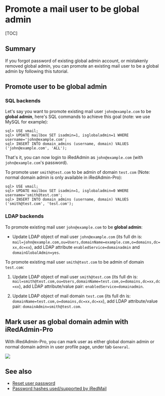 # Promote a mail user to be global admin

[TOC]

## Summary

If you forgot password of existing global admin account, or mistakenly removed
global admin, you can promote an existing mail user to be a global admin by
following this tutorial.

## Promote user to be global admin

### SQL backends

Let's say you want to promote existing mail user `john@example.com` to be
__global admin__, here's SQL commands to achieve this goal (note: we use MySQL
for example):

```
sql> USE vmail;
sql> UPDATE mailbox SET isadmin=1, isglobaladmin=1 WHERE username='john@example.com';
sql> INSERT INTO domain_admins (username, domain) VALUES ('john@example.com', 'ALL');
```

That's it, you can now login to iRedAdmin as `john@example.com` (with `john@example.com`'s password).

To promote user `smith@test.com` to be admin of domain `test.com` (Note: normal domain admin is only available in iRedAdmin-Pro):

```
sql> USE vmail;
sql> UPDATE mailbox SET isadmin=1, isglobaladmin=0 WHERE username='smith@test.com';
sql> INSERT INTO domain_admins (username, domain) VALUES ('smith@test.com', 'test.com');
```

### LDAP backends

To promote existing mail user `john@example.com` to be __global admin__:

* Update LDAP object of mail user `john@example.com` (its full dn is:
  `mail=john@example.com,ou=Users,domainName=example.com,o=domains,dc=xx,dc=xx`),
  add LDAP attribute `enabledService=domainadmin` and `domainGlobalAdmin=yes`.

To promote existing mail user `smith@test.com` to be admin of domain `test.com`:

1. Update LDAP object of mail user `smith@test.com` (its full dn is:
   `mail=smith@test.com,ou=Users,domainName=test.com,o=domains,dc=xx,dc=xx`),
   add LDAP attribute/value pair: `enabledService=domainadmin`.

1. Update LDAP object of mail domain `test.com` (its full dn is:
   `domainName=test.com,o=domains,dc=xx,dc=xx`), add LDAP attribute/value pair:
   `domainAdmin=smith@test.com`.

## Mark user as global domain admin with iRedAdmin-Pro

With iRedAdmin-Pro, you can mark user as either global domain admin or normal
domain admin in user profile page, under tab `General`.

![](./images/iredadmin/user_profile_general.png)

## See also

* [Reset user password](./reset.user.password.html)
* [Password hashes used/supported by iRedMail](./password.hashes.html)
